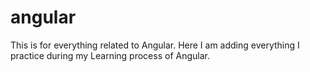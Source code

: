 # angular
This is for everything related to Angular.
Here I am adding everything I practice during my Learning process of Angular.
